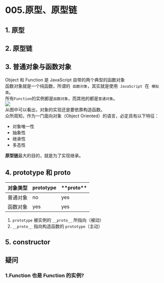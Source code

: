 # 005.原型、原型链

## 1. 原型

## 2. 原型链

## 3. 普通对象与函数对象

Object 和 Function 是 JavaScript 自带的两个典型的函数对象<br />函数对象就是一个纯函数，所谓的  `函数对象`，其实就是使用  `JavaScript`  在  `模拟类`。<br />所有`Function`的实例都是`函数对象`，而其他的都是`普通对象`。<br />![](https://cdn.nlark.com/yuque/0/2020/webp/553597/1582442601252-59e17442-707c-42ac-8585-466b6ec5727c.webp#align=left&display=inline&height=390&originHeight=390&originWidth=1280&size=0&status=done&style=none&width=1280)<br />从图中可以看出，对象的实现还是要依靠构造函数。<br />众所周知，作为一门面向对象（Object Oriented）的语言，必定具有以下特征：

- 对象唯一性
- 抽象性
- 继承性
- 多态性

**原型链**最大的目的，就是为了实现继承。

## 4. prototype 和 **proto**

| 对象类型 | prototype | \***\*proto\*\*** |
| -------- | --------- | ----------------- |
| 普通对象 | no        | yes               |
| 函数对象 | yes       | yes               |

1. `prototype` 被实例的 `__proto__` 所指向（被动）
1. `__proto__` 指向构造函数的 `prototype`（主动）

## 5. constructor

## 疑问

### 1.Function 也是 Function 的实例?
